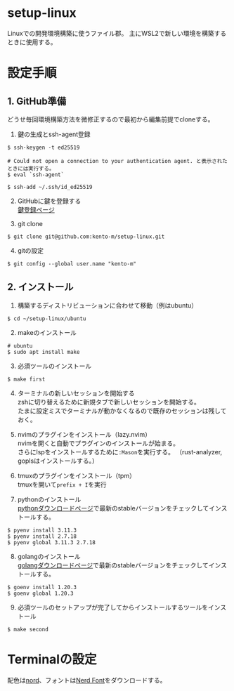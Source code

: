 # setup-linux
Linuxでの開発環境構築に使うファイル郡。
主にWSL2で新しい環境を構築するときに使用する。

# 設定手順
## 1. GitHub準備

どうせ毎回環境構築方法を微修正するので最初から編集前提でcloneする。

1. 鍵の生成とssh-agent登録
```
$ ssh-keygen -t ed25519

# Could not open a connection to your authentication agent. と表示されたときには実行する。
$ eval `ssh-agent`

$ ssh-add ~/.ssh/id_ed25519
```

2. GitHubに鍵を登録する  
[鍵登録ページ](https://github.com/settings/keys)

3. git clone
```
$ git clone git@github.com:kento-m/setup-linux.git
```

4. gitの設定
```
$ git config --global user.name "kento-m"
```

## 2. インストール

1. 構築するディストリビューションに合わせて移動（例はubuntu）
```
$ cd ~/setup-linux/ubuntu
```

2. makeのインストール
```
# ubuntu
$ sudo apt install make
```

3. 必須ツールのインストール
```
$ make first
```

4. ターミナルの新しいセッションを開始する  
zshに切り替えるために新規タブで新しいセッションを開始する。  
たまに設定ミスでターミナルが動かなくなるので既存のセッションは残しておく。

5. nvimのプラグインをインストール（lazy.nvim）  
nvimを開くと自動でプラグインのインストールが始まる。  
さらにlspをインストールするために`:Mason`を実行する。
（rust-analyzer, goplsはインストールする。）

6. tmuxのプラグインをインストール（tpm）  
tmuxを開いて`prefix + I`を実行

7. pythonのインストール  
[pythonダウンロードページ](https://www.python.org/downloads/)で最新のstableバージョンをチェックしてインストールする。
```
$ pyenv install 3.11.3
$ pyenv install 2.7.18
$ pyenv global 3.11.3 2.7.18
```

8. golangのインストール  
[golangダウンロードページ](https://go.dev/dl/)で最新のstableバージョンをチェックしてインストールする。
```
$ goenv install 1.20.3
$ goenv global 1.20.3
```

9. 必須ツールのセットアップが完了してからインストールするツールをインストール
```
$ make second
```

# Terminalの設定

配色は[nord](https://www.nordtheme.com/ports)、フォントは[Nerd Font](https://www.nerdfonts.com/font-downloads)をダウンロードする。
